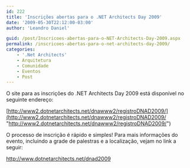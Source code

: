 ```yaml
---
id: 222
title: 'Inscrições abertas para o .NET Architects Day 2009'
date: '2009-05-30T22:12:00-03:00'
author: 'Leandro Daniel'

guid: /post/Inscricoes-abertas-para-o-NET-Architects-Day-2009.aspx
permalink: /inscricoes-abertas-para-o-net-architects-day-2009/
categories:
    - '.Net Architects'
    - Arquitetura
    - Comunidade
    - Eventos
    - Post
---
```


O site para as inscrições do .NET Architects Day 2009 está disponível no seguinte endereço:

[http://www2.dotnetarchitects.net/dnawww2/registroDNAD2009/](http://www2.dotnetarchitects.net/dnawww2/registroDNAD2009/ "http://www2.dotnetarchitects.net/dnawww2/registroDNAD2009/")

O processo de inscrição é rápido e simples! Para mais informações do evento, incluindo a grade de palestras e a localização, vejam no link a seguir:

<http://www.dotnetarchitects.net/dnad2009>